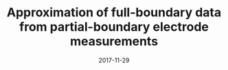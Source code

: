 ---
title: "Approximation of full-boundary data from partial-boundary electrode measurements"
collection: publications
authors: 'A. Hauptmann'
date: 2017-11-29
venue: 'Inverse Problems'
paperurl: 'http://asHauptmann.github.io/files/2019_Hauptmann_IP.pdf'
paperlink: 'https://doi.org/10.1088/1361-6420/aaf273'
--- 
